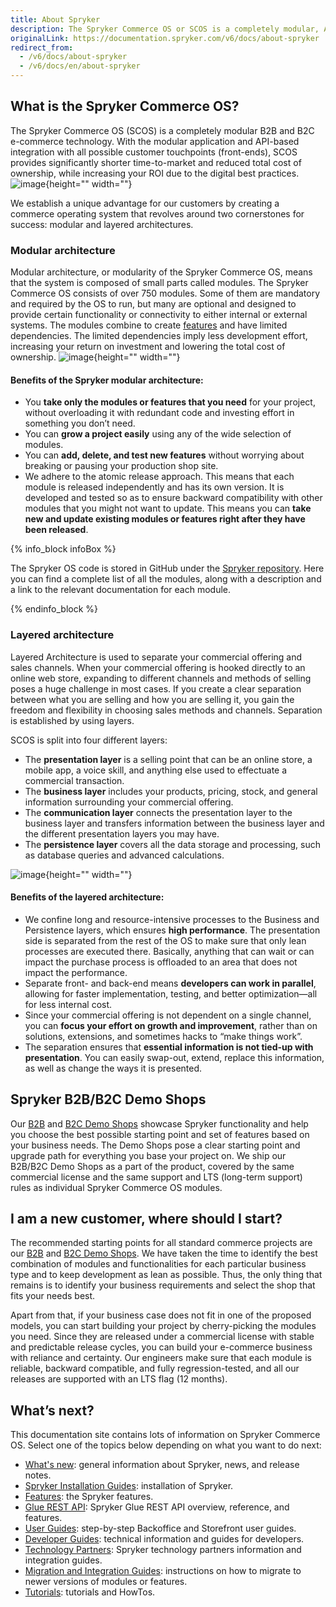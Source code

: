 ```yaml
---
title: About Spryker
description: The Spryker Commerce OS or SCOS is a completely modular, API-first, headless commerce technology for transactional business models in a B2B or B2C context.
originalLink: https://documentation.spryker.com/v6/docs/about-spryker
redirect_from:
  - /v6/docs/about-spryker
  - /v6/docs/en/about-spryker
---
```


## What is the Spryker Commerce OS?
The Spryker Commerce OS (SCOS) is a completely modular B2B and B2C e-commerce technology. With the modular application and API-based integration with all possible customer touchpoints (front-ends), SCOS provides significantly shorter time-to-market and reduced total cost of ownership, while increasing your ROI due to the digital best practices.
![image](https://spryker.s3.eu-central-1.amazonaws.com/docs/About/About+Spryker/Spryker-OS-Overview-RGB-JULY19_Spryker-OS-Overview.png){height="" width=""}

We establish a unique advantage for our customers by creating a commerce operating system that revolves around two cornerstones for success: modular and layered architectures.

### Modular architecture
Modular architecture, or modularity of the Spryker Commerce OS, means that the system is composed of small parts called modules. The Spryker Commerce OS consists of over 750 modules. Some of them are mandatory and required by the OS to run, but many are optional and designed to provide certain functionality or connectivity to either internal or external systems.
The modules combine to create [features](https://documentation.spryker.com/docs/features) and have limited dependencies. The limited dependencies imply less development effort, increasing your return on investment and lowering the total cost of ownership.
![image](https://spryker.s3.eu-central-1.amazonaws.com/docs/About/About+Spryker/modularity_transparent.png){height="" width=""}

#### Benefits of the Spryker modular architecture:

* You **take only the modules or features that you need** for your project, without overloading it with redundant code and investing effort in something you don’t need.
* You can **grow a project easily** using any of the wide selection of modules.
* You can **add, delete, and test new features** without worrying about breaking or pausing your production shop site.
* We adhere to the atomic release approach. This means that each module is released independently and has its own version. It is developed and tested so as to ensure backward compatibility with other modules that you might not want to update. This means you can **take new and update existing modules or features right after they have been released**.

{% info_block infoBox %}

The Spryker OS code is stored in GitHub under the [Spryker repository](https://github.com/spryker). Here you can find a complete list of all the modules, along with a description and a link to the relevant documentation for each module.

{% endinfo_block %}

### Layered architecture
Layered Architecture is used to separate your commercial offering and sales channels.
When your commercial offering is hooked directly to an online web store, expanding to different channels and methods of selling poses a huge challenge in most cases. If you create a clear separation between what you are selling and how you are selling it, you gain the freedom and flexibility in choosing sales methods and channels. 
Separation is established by using layers. 

SCOS is split into four different layers:

* The **presentation layer**  is a selling point that can be an online store, a mobile app, a voice skill, and anything else used to effectuate a commercial transaction.
* The **business layer** includes your products, pricing, stock, and general information surrounding your commercial offering.
* The **communication layer** connects the presentation layer to the business layer and transfers information between the business layer and the different presentation layers you may have.
* The **persistence layer** covers all the data storage and processing, such as database queries and advanced calculations.

<!---![Spryker layers](https://spryker.s3.eu-central-1.amazonaws.com/docs/About/About+Spryker/spryker_layers.png){height="" width=""}-->

![image](https://spryker.s3.eu-central-1.amazonaws.com/docs/About/About+Spryker/spryker_layers_s.png){height="" width=""}


#### Benefits of the layered architecture:

* We confine long and resource-intensive processes to the Business and Persistence layers, which ensures **high performance**. The presentation side is separated from the rest of the OS to make sure that only lean processes are executed there. Basically, anything that can wait or can impact the purchase process is offloaded to an area that does not impact the performance.
* Separate front- and back-end means **developers can work in parallel**, allowing for faster implementation, testing, and better optimization—all for less internal cost.
* Since your commercial offering is not dependent on a single channel, you can **focus your effort on growth and improvement**, rather than on solutions, extensions, and sometimes hacks to “make things work”.
* The separation ensures that **essential information is not tied-up with presentation**. You can easily swap-out, extend, replace this information, as well as change the ways it is presented.

## Spryker B2B/B2C Demo Shops
Our [B2B](https://documentation.spryker.com/docs/b2b-suite) and [B2C Demo Shops](https://documentation.spryker.com/docs/b2c-suite) showcase Spryker functionality and help you choose the best possible starting point and set of features based on your business needs. The Demo Shops pose a clear starting point and upgrade path for everything you base your project on. We ship our B2B/B2C Demo Shops as a part of the product, covered by the same commercial license and the same support and LTS (long-term support) rules as individual Spryker Commerce OS modules.

## I am a new customer, where should I start?
The recommended starting points for all standard commerce projects are our [B2B](https://documentation.spryker.com/docs/b2b-suite#b2b-demo-shop) and [B2C Demo Shops](https://documentation.spryker.com/docs/b2c-suite#b2c-demo-shop). We have taken the time to identify the best combination of modules and functionalities for each particular business type and to keep development as lean as possible. Thus, the only thing that remains is to identify your business requirements and select the shop that fits your needs best.

Apart from that, if your business case does not fit in one of the proposed models, you can start building your project by cherry-picking the modules you need. Since they are released under a commercial license with stable and predictable release cycles, you can build your e-commerce business with reliance and certainty. Our engineers make sure that each module is reliable, backward compatible, and fully regression-tested, and all our releases are supported with an LTS flag (12 months).

## What’s next?
This documentation site contains lots of information on Spryker Commerce OS. Select one of the topics below depending on what you want to do next:

* [What's new](https://documentation.spryker.com/docs/whats-new): general information about Spryker, news, and release notes.
* [Spryker Installation Guides](https://documentation.spryker.com/docs/about-installation): installation of Spryker.
* [Features](https://documentation.spryker.com/docs/features): the Spryker features.
* [Glue REST API](https://documentation.spryker.com/docs/glue-rest-api): Spryker Glue REST API overview, reference, and features.
* [User Guides](https://documentation.spryker.com/docs/about-user-guides): step-by-step Backoffice and Storefront user guides.
* [Developer Guides](https://documentation.spryker.com/docs/about-developer-guides): technical information and guides for developers. 
* [Technology Partners](https://documentation.spryker.com/docs/partner-integration): Spryker technology partners information and integration guides.
* [Migration and Integration Guides](https://documentation.spryker.com/docs/about-migration-integration): instructions on how to migrate to newer versions of modules or features.
* [Tutorials](https://documentation.spryker.com/docs/about-tutorials): tutorials and HowTos.

